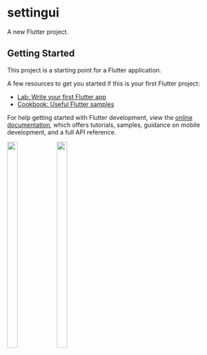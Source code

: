# settingui

A new Flutter project.

## Getting Started

This project is a starting point for a Flutter application.

A few resources to get you started if this is your first Flutter project:

- [Lab: Write your first Flutter app](https://docs.flutter.dev/get-started/codelab)
- [Cookbook: Useful Flutter samples](https://docs.flutter.dev/cookbook)

For help getting started with Flutter development, view the
[online documentation](https://docs.flutter.dev/), which offers tutorials,
samples, guidance on mobile development, and a full API reference.

<p>
<img src="https://user-images.githubusercontent.com/114207841/225825437-43b8e763-48ac-40ec-ba91-fcaf09d7975f.jpg" width=22% height=35%>
<img src="https://user-images.githubusercontent.com/114207841/225825534-b8187a27-1f39-4ece-be2b-b5e81a25bf27.jpg" width=22% height=35%>
</p>
